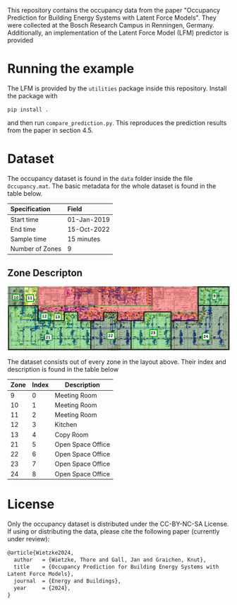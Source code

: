 This repository contains the occupancy data from the paper 
"Occupancy Prediction for Building Energy Systems with Latent Force Models". They were
collected at the Bosch Research Campus in Renningen, Germany. Additionally, an 
implementation of the Latent Force Model (LFM) predictor is provided

# Running the example
The LFM is provided by the `utilities` package inside this repository. Install the 
package with
```
pip install .
```
and then run `compare_prediction.py`. This reproduces the prediction results from the 
paper in section 4.5.

# Dataset
The occupancy dataset is found in the `data` folder inside the file `Occupancy.mat`.
The basic metadata for the whole dataset is found in the table below.

| Specification   | Field       |
|:----------------|:------------|
| Start time      | 01-Jan-2019 |
| End time        | 15-Oct-2022 |
| Sample time     | 15 minutes  |
| Number of Zones | 9           |

## Zone Descripton

![Zone layout of the building at Bosch](/data/Rng111zoning.png)

The dataset consists out of every zone in the layout above. Their index and 
description is found in the table below

| Zone | Index | Description       |
|:-----|:------|-------------------|
| 9    | 0     | Meeting Room      |
| 10   | 1     | Meeting Room      |
| 11   | 2     | Meeting Room      |
| 12   | 3     | Kitchen           |
| 13   | 4     | Copy Room         |
| 21   | 5     | Open Space Office |
| 22   | 6     | Open Space Office |
| 23   | 7     | Open Space Office |
| 24   | 8     | Open Space Office |

# License

Only the occupancy dataset is distributed under the CC-BY-NC-SA License. If using or 
distributing the data, please cite the following paper (currently under review):

```
@article{Wietzke2024,
  author   = {Wietzke, Thore and Gall, Jan and Graichen, Knut},
  title    = {Occupancy Prediction for Building Energy Systems with Latent Force Models},
  journal  = {Energy and Buildings},
  year     = {2024},
}
```
